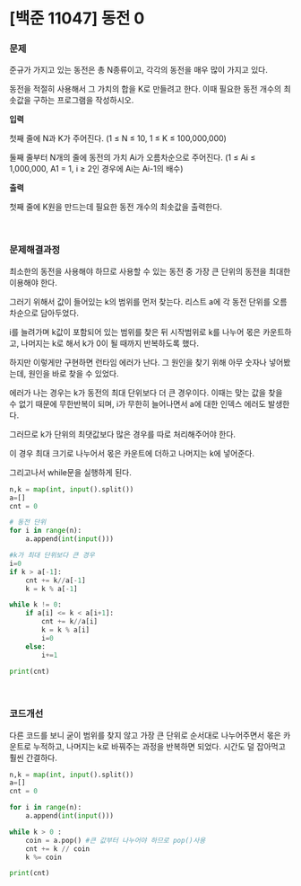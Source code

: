 # [백준 11047] 동전 0

### 문제

준규가 가지고 있는 동전은 총 N종류이고, 각각의 동전을 매우 많이 가지고 있다.

동전을 적절히 사용해서 그 가치의 합을 K로 만들려고 한다. 이때 필요한 동전 개수의 최솟값을 구하는 프로그램을 작성하시오.

**입력**

첫째 줄에 N과 K가 주어진다. (1 ≤ N ≤ 10, 1 ≤ K ≤ 100,000,000)

둘째 줄부터 N개의 줄에 동전의 가치 Ai가 오름차순으로 주어진다. (1 ≤ Ai ≤ 1,000,000, A1 = 1, i ≥ 2인 경우에 Ai는 Ai-1의 배수)

**출력**

첫째 줄에 K원을 만드는데 필요한 동전 개수의 최솟값을 출력한다.

</br>

### 문제해결과정

최소한의 동전을 사용해야 하므로 사용할 수 있는 동전 중 가장 큰 단위의 동전을 최대한 이용해야 한다.

그러기 위해서 값이 들어있는 k의 범위를 먼저 찾는다. 리스트 a에 각 동전 단위를 오름차순으로 담아두었다. 

i를 늘려가며 k값이 포함되어 있는 범위를 찾은 뒤 시작범위로 k를 나누어 몫은 카운트하고, 나머지는 k로 해서 k가 0이 될 때까지 반복하도록 했다. 

하지만 이렇게만 구현하면 런타임 에러가 난다. 그 원인을 찾기 위해 아무 숫자나 넣어봤는데, 원인을 바로 찾을 수 있었다.

에러가 나는 경우는 k가 동전의 최대 단위보다 더 큰 경우이다. 이때는 맞는 값을 찾을 수 없기 때문에 무한반복이 되며, i가 무한히 늘어나면서 a에 대한 인덱스 에러도 발생한다.

그러므로 k가 단위의 최댓값보다 많은 경우를 따로 처리해주어야 한다.

이 경우 최대 크기로 나누어서 몫은 카운트에 더하고 나머지는 k에 넣어준다.

그리고나서 while문을 실행하게 된다.

```python
n,k = map(int, input().split())
a=[]
cnt = 0

# 동전 단위
for i in range(n):
    a.append(int(input()))

#k가 최대 단위보다 큰 경우
i=0
if k > a[-1]:
    cnt += k//a[-1]
    k = k % a[-1]

while k != 0:
    if a[i] <= k < a[i+1]:
        cnt += k//a[i]
        k = k % a[i]
        i=0
    else:
        i+=1
        
print(cnt)
```

</br>

### 코드개선

다른 코드를 보니 굳이 범위를 찾지 않고 가장 큰 단위로 순서대로 나누어주면서 몫은 카운트로 누적하고, 나머지는 k로 바꿔주는 과정을 반복하면 되었다. 시간도 덜 잡아먹고 훨씬 간결하다.

```python
n,k = map(int, input().split())
a=[]
cnt = 0

for i in range(n):
    a.append(int(input()))

while k > 0 :
    coin = a.pop() #큰 값부터 나누어야 하므로 pop()사용
    cnt += k // coin
    k %= coin

print(cnt)
```

